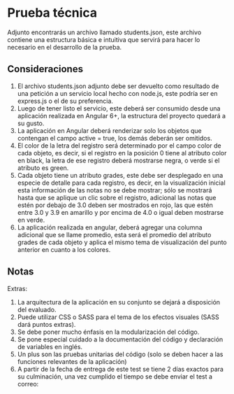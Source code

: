# Prueba técnica
Adjunto encontrarás un archivo llamado students.json, este archivo contiene una estructura básica e intuitiva que servirá para hacer lo necesario en el desarrollo de la prueba.

## Consideraciones
1. El archivo students.json adjunto debe ser devuelto como resultado de una petición a un servicio local hecho con node.js, este podría ser en express.js o el de su preferencia.
2. Luego de tener listo el servicio, este deberá ser consumido desde una aplicación realizada en Angular 6+, la estructura del proyecto quedará a su gusto.
3. La aplicación en Angular deberá renderizar solo los objetos que contengan el campo active = true, los demás deberán ser omitidos.
4. El color de la letra del registro será determinado por el campo color de cada objeto, es decir, si el registro en la posición 0 tiene al atributo color en black, la letra de ese registro deberá mostrarse negra, o verde si el atributo es green.
5. Cada objeto tiene un atributo grades, este debe ser desplegado en una especie de detalle para cada registro, es decir, en la visualización inicial esta información de las notas no se debe mostrar; sólo se mostrará hasta que se aplique un clic sobre el registro, adicional las notas que estén por debajo de 3.0 deben ser mostrados en rojo, las que estén entre 3.0 y 3.9 en amarillo y por encima de 4.0 o igual deben mostrarse en verde.
6. La aplicación realizada en angular, deberá agregar una columna adicional que se llame promedio, esta será el promedio del atributo grades de cada objeto y aplica el mismo tema de visualización del punto anterior en cuanto a los colores.

## Notas
Extras:
1. La arquitectura de la aplicación en su conjunto se dejará a disposición del evaluado.
2. Puede utilizar CSS o SASS para el tema de los efectos visuales (SASS dará puntos extras).
3. Se debe poner mucho énfasis en la modularización del código.
4. Se pone especial cuidado a la documentación del código y declaración de variables en inglés.
5. Un plus son las pruebas unitarias del código (solo se deben hacer a las funciones relevantes de la aplicación)
6. A partir de la fecha de entrega de este test se tiene 2 días exactos para su culminación, una vez cumplido el tiempo se debe enviar el test a correo: 